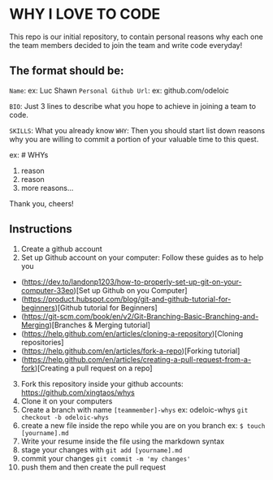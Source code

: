 # WHY I LOVE TO CODE

This repo is our initial repository, to contain personal reasons why each one the team members decided to join the team and write code everyday!

## The format should be:

`Name`: ex: Luc Shawn
`Personal Github Url`: ex: github.com/odeloic

`BIO`: Just 3 lines to describe what you hope to achieve in joining a team to code.

`SKILLS`: What you already know
`WHY`: Then you should start list down reasons why you are willing to commit a portion of your valuable time to this quest.

ex: # WHYs
1. reason
2. reason
3. more reasons...

Thank you, cheers!


## Instructions

1. Create a github account
2. Set up Github account on your computer:
Follow these guides as to help you
* (https://dev.to/landonp1203/how-to-properly-set-up-git-on-your-computer-33eo)[Set up Github on you Computer]
* (https://product.hubspot.com/blog/git-and-github-tutorial-for-beginners)[Github tutorial for Beginners]
* (https://git-scm.com/book/en/v2/Git-Branching-Basic-Branching-and-Merging)[Branches & Merging tutorial]
* (https://help.github.com/en/articles/cloning-a-repository)[Cloning repositories]
* (https://help.github.com/en/articles/fork-a-repo)[Forking tutorial]
* (https://help.github.com/en/articles/creating-a-pull-request-from-a-fork)[Creating a pull request on a repo]
3. Fork this repository inside your github accounts: https://github.com/xingtaos/whys
4. Clone it on your computers
5. Create a branch with name `[teammember]-whys` ex: odeloic-whys `git checkout -b odeloic-whys`
6. create a new file inside the repo while you are on you branch ex: `$ touch [yourname].md`
7. Write your resume inside the file using the markdown syntax
8. stage your changes with `git add [yourname].md`
9. commit your changes `git commit -m 'my changes'`
10. push them and then create the pull request


